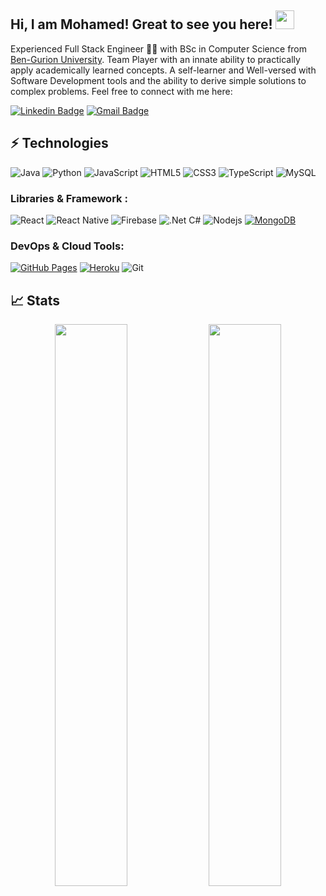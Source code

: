 ## Hi, I am Mohamed! Great to see you here! <img src="https://raw.githubusercontent.com/aemmadi/aemmadi/master/wave.gif" width="30px">

Experienced Full Stack Engineer 👨‍💻 with BSc in Computer Science from [Ben-Gurion University](https://in.bgu.ac.il/en/pages/default.aspx). Team Player with an innate ability to practically apply academically learned concepts. A self-learner and Well-versed with Software Development tools and the ability to derive simple solutions to complex problems. Feel free to connect with me here:

[![Linkedin Badge](https://img.shields.io/badge/-kabhamo-blue?style=flat-square&logo=Linkedin&logoColor=white&link=https://www.linkedin.com/in/mohamed-kabha-275496173/)](https://www.linkedin.com/in/mohamed-kabha/)
[![Gmail Badge](https://img.shields.io/badge/-mkabha54@gmail.com-c14438?style=flat-square&logo=Gmail&logoColor=white&link=mailto:mkabha54@gmail.com)](mailto:mkabha54@gmail.com)

## ⚡ Technologies

![Java](https://img.shields.io/badge/-java-E34A86?style=flat-square&logo=java)
![Python](https://img.shields.io/badge/-Python-black?style=flat-square&logo=Python)
![JavaScript](https://img.shields.io/badge/-JavaScript-black?style=flat-square&logo=javascript)
![HTML5](https://img.shields.io/badge/-HTML5-E34F26?style=flat-square&logo=html5&logoColor=white)
![CSS3](https://img.shields.io/badge/-CSS3-1572B6?style=flat-square&logo=css3)
![TypeScript](https://img.shields.io/badge/-TypeScript-black?style=flat-square&logo=typescript)
![MySQL](https://img.shields.io/badge/-MySQL-black?style=flat-square&logo=mysql)

### Libraries & Framework :

![React](https://img.shields.io/badge/-React-black?style=flat-square&logo=react)
![React Native](https://img.shields.io/badge/-React%20Native-black?style=flat-square&logo=react)
![Firebase](https://img.shields.io/badge/-Firebase-black?style=flat-square&logo=firebase)
![.Net C#](https://img.shields.io/badge/-C%20sharp-purple?style=flat-square&logo=dotnet)
![Nodejs](https://img.shields.io/badge/-Nodejs-black?style=flat-square&logo=Node.js)
<a href="#"><img alt="MongoDB" src ="https://img.shields.io/badge/MongoDB-%234ea94b.svg?logo=mongodb&logoColor=white"></a>

### DevOps & Cloud Tools:

<a href="#"><img alt="GitHub Pages" src="https://img.shields.io/badge/GitHub%20Pages-%23327FC7.svg?logo=github&logoColor=white"></a>
<a href="#"><img alt="Heroku" src="https://img.shields.io/badge/Heroku%20-%23430098.svg?logo=heroku&logoColor=white"></a>
![Git](https://img.shields.io/badge/-Git-black?style=flat-square&logo=git)

## 📈 Stats

<p align="center">
	
  <img width="48%" src="https://github-readme-stats.vercel.app/api?username=kabhamo&show_icons=true&theme=tokyonight" />
  <img width="48%" src="https://github-readme-streak-stats.herokuapp.com/?user=kabhamo&theme=tokyonight" />
</p>
